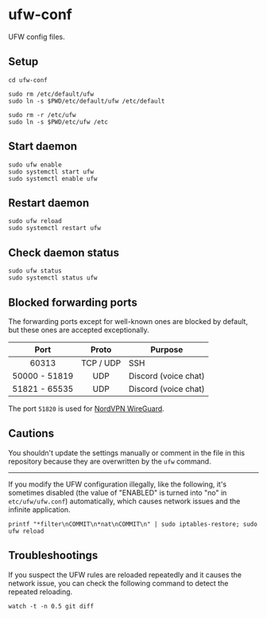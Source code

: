 # ufw-conf
UFW config files.

## Setup

```shell
cd ufw-conf

sudo rm /etc/default/ufw
sudo ln -s $PWD/etc/default/ufw /etc/default

sudo rm -r /etc/ufw
sudo ln -s $PWD/etc/ufw /etc
```

## Start daemon

```shell
sudo ufw enable
sudo systemctl start ufw
sudo systemctl enable ufw
```

## Restart daemon

```shell
sudo ufw reload
sudo systemctl restart ufw
```

## Check daemon status

```shell
sudo ufw status
sudo systemctl status ufw
```

## Blocked forwarding ports
The forwarding ports except for well-known ones are blocked by default, but these ones are accepted exceptionally.

| Port          | Proto     | Purpose              |
| :-----------: | :-------: | -------------------- |
| 60313         | TCP / UDP | SSH                  |
| 50000 - 51819 | UDP       | Discord (voice chat) |
| 51821 - 65535 | UDP       | Discord (voice chat) |

The port `51820` is used for [NordVPN WireGuard](https://chatgpt.com/share/6734528b-0d14-8004-9253-770de34c4db2).

## Cautions
You shouldn't update the settings manually or comment in the file in this repository because they are overwritten by the `ufw` command.

---

If you modify the UFW configuration illegally, like the following, it's sometimes disabled (the value of "ENABLED" is turned into "no" in `etc/ufw/ufw.conf`) automatically, which causes network issues and the infinite application.

```shell
printf "*filter\nCOMMIT\n*nat\nCOMMIT\n" | sudo iptables-restore; sudo ufw reload
```

## Troubleshootings
If you suspect the UFW rules are reloaded repeatedly and it causes the network issue, you can check the following command to detect the repeated reloading.

```shell
watch -t -n 0.5 git diff
```
